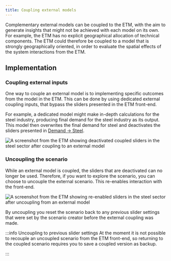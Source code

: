 ```yaml
---
title: Coupling external models
---
```


Complementary external models can be coupled to the ETM, with the aim to generate insights that might not be achieved with each model on its own. For example, the ETM has no explicit geographical allocation of technical components. The ETM could therefore be coupled to a model that is strongly geographically oriented, in order to evaluate the spatial effects of the system interactions from the ETM.

## Implementation

### Coupling external inputs
One way to couple an external model is to implementing specific outcomes from the model in the ETM. This can be done by using dedicated external coupling inputs, that bypass the sliders presented in the ETM front-end.

For example, a dedicated model might make in-depth calculations for the steel industry, producing final demand for the steel industry as its output. This model then overwrites the final demand for steel and deactivates the sliders presented in [Demand → Steel](https://energytransitionmodel.com/scenario/demand/industry/steel).

<div class="bordered-image">
  <img src="/img/docs/external-coupling/sliders.png" alt="A screenshot from the ETM showing deactivated coupled sliders in the steel sector after coupling to an external model" />
</div>

### Uncoupling the scenario
While an external model is coupled, the sliders that are deactivated can no longer be used. Therefore, if you want to explore the scenario, you can choose to uncouple the external scenario. This re-enables interaction with the front-end.

<div class="bordered-image">
  <img src="/img/docs/external-coupling/uncoupled-sliders.png" alt="A screenshot from the ETM showing re-enabled sliders in the steel sector after uncoupling from an external model" />
</div>

By uncoupling you reset the scenario back to any previous slider settings that were set by the scenario creator before the external coupling was made.

:::info Uncoupling to previous slider settings
At the moment it is not possible to recouple an uncoupled scenario from the ETM front-end, so returning to the coupled scenario requires you to save a coupled version as backup.

:::

